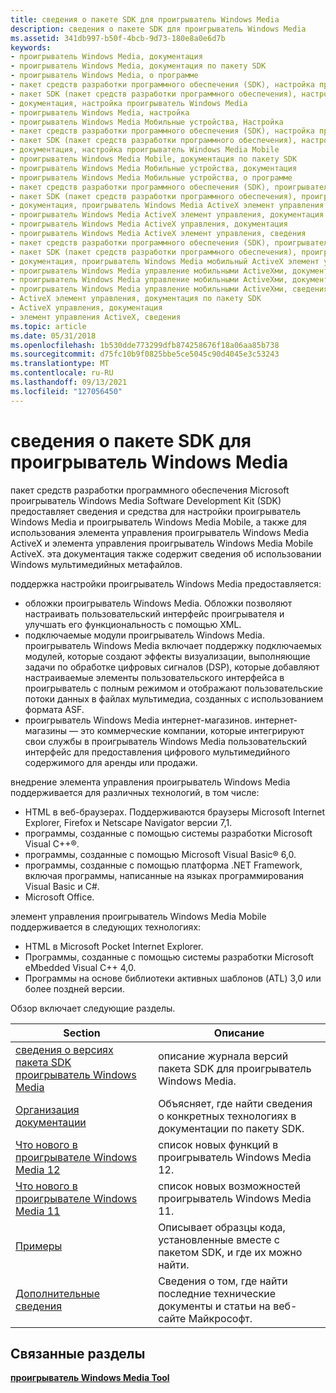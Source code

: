 ```yaml
---
title: сведения о пакете SDK для проигрыватель Windows Media
description: сведения о пакете SDK для проигрыватель Windows Media
ms.assetid: 341db997-b50f-4bcb-9d73-180e8a0e6d7b
keywords:
- проигрыватель Windows Media, документация
- проигрыватель Windows Media, документация по пакету SDK
- проигрыватель Windows Media, о программе
- пакет средств разработки программного обеспечения (SDK), настройка проигрыватель Windows Media
- пакет SDK (пакет средств разработки программного обеспечения), настройка проигрыватель Windows Media
- документация, настройка проигрыватель Windows Media
- проигрыватель Windows Media, настройка
- проигрыватель Windows Media Мобильные устройства, Настройка
- пакет средств разработки программного обеспечения (SDK), настройка проигрыватель Windows Media Mobile
- пакет SDK (пакет средств разработки программного обеспечения), настройка проигрыватель Windows Media Mobile
- документация, настройка проигрыватель Windows Media Mobile
- проигрыватель Windows Media Mobile, документация по пакету SDK
- проигрыватель Windows Media Мобильные устройства, документация
- проигрыватель Windows Media Мобильные устройства, о программе
- пакет средств разработки программного обеспечения (SDK), проигрыватель Windows Media ActiveX элемента управления
- пакет SDK (пакет средств разработки программного обеспечения), проигрыватель Windows Media элемент управления ActiveX
- документация, проигрыватель Windows Media ActiveX элемент управления
- проигрыватель Windows Media ActiveX элемент управления, документация по пакету SDK
- проигрыватель Windows Media ActiveX управления, документация
- проигрыватель Windows Media ActiveX элемент управления, сведения
- пакет средств разработки программного обеспечения (SDK), проигрыватель Windows Media мобильный ActiveX элемент управления
- пакет SDK (пакет средств разработки программного обеспечения), проигрыватель Windows Media управления мобильными ActiveX
- документация, проигрыватель Windows Media мобильный ActiveX элемент управления
- проигрыватель Windows Media управление мобильными ActiveXми, документация по пакету SDK
- проигрыватель Windows Media управление мобильными ActiveXми, документация
- проигрыватель Windows Media управление мобильными ActiveXми, сведения
- ActiveX элемент управления, документация по пакету SDK
- ActiveX управления, документация
- элемент управления ActiveX, сведения
ms.topic: article
ms.date: 05/31/2018
ms.openlocfilehash: 1b530dde773299dfb874258676f18a06aa85b738
ms.sourcegitcommit: d75fc10b9f0825bbe5ce5045c90d4045e3c53243
ms.translationtype: MT
ms.contentlocale: ru-RU
ms.lasthandoff: 09/13/2021
ms.locfileid: "127056450"
---
```

# <a name="about-the-windows-media-player-sdk"></a>сведения о пакете SDK для проигрыватель Windows Media

пакет средств разработки программного обеспечения Microsoft проигрыватель Windows Media Software Development Kit (SDK) предоставляет сведения и средства для настройки проигрыватель Windows Media и проигрыватель Windows Media Mobile, а также для использования элемента управления проигрыватель Windows Media ActiveX и элемента управления проигрыватель Windows Media Mobile ActiveX. эта документация также содержит сведения об использовании Windows мультимедийных метафайлов.

поддержка настройки проигрыватель Windows Media предоставляется:

-   обложки проигрыватель Windows Media. Обложки позволяют настраивать пользовательский интерфейс проигрывателя и улучшать его функциональность с помощью XML.
-   подключаемые модули проигрыватель Windows Media. проигрыватель Windows Media включает поддержку подключаемых модулей, которые создают эффекты визуализации, выполняющие задачи по обработке цифровых сигналов (DSP), которые добавляют настраиваемые элементы пользовательского интерфейса в проигрыватель с полным режимом и отображают пользовательские потоки данных в файлах мультимедиа, созданных с использованием формата ASF.
-   проигрыватель Windows Media интернет-магазинов. интернет-магазины — это коммерческие компании, которые интегрируют свои службы в проигрыватель Windows Media пользовательский интерфейс для предоставления цифрового мультимедийного содержимого для аренды или продажи.

внедрение элемента управления проигрыватель Windows Media поддерживается для различных технологий, в том числе:

-   HTML в веб-браузерах. Поддерживаются браузеры Microsoft Internet Explorer, Firefox и Netscape Navigator версии 7,1.
-   программы, созданные с помощью системы разработки Microsoft Visual C++®.
-   программы, созданные с помощью Microsoft Visual Basic® 6,0.
-   программы, созданные с помощью платформа .NET Framework, включая программы, написанные на языках программирования Visual Basic и C#.
-   Microsoft Office.

элемент управления проигрыватель Windows Media Mobile поддерживается в следующих технологиях:

-   HTML в Microsoft Pocket Internet Explorer.
-   Программы, созданные с помощью системы разработки Microsoft eMbedded Visual C++ 4,0.
-   Программы на основе библиотеки активных шаблонов (ATL) 3,0 или более поздней версии.

Обзор включает следующие разделы.



| Section                                                                                | Описание                                                                              |
|----------------------------------------------------------------------------------------|------------------------------------------------------------------------------------------|
| [сведения о версиях пакета SDK проигрыватель Windows Media](about-windows-media-player-sdk-versions.md) | описание журнала версий пакета SDK для проигрыватель Windows Media.                           |
| [Организация документации](organization-of-the-documentation.md)             | Объясняет, где найти сведения о конкретных технологиях в документации по пакету SDK. |
| [Что нового в проигрывателе Windows Media 12](what-s-new-in-windows-media-player-12.md)     | список новых функций в проигрыватель Windows Media 12.                              |
| [Что нового в проигрывателе Windows Media 11](what-was-new-in-windows-media-player-11.md) | список новых возможностей проигрыватель Windows Media 11.                             |
| [Примеры](samples.md)                                                                 | Описывает образцы кода, установленные вместе с пакетом SDK, и где их можно найти.                |
| [Дополнительные сведения](for-more-information.md)                                       | Сведения о том, где найти последние технические документы и статьи на веб-сайте Майкрософт.   |



 

## <a name="related-topics"></a>Связанные разделы

<dl> <dt>

[**проигрыватель Windows Media Tool**](windows-media-player-sdk.md)
</dt> </dl>

 

 




